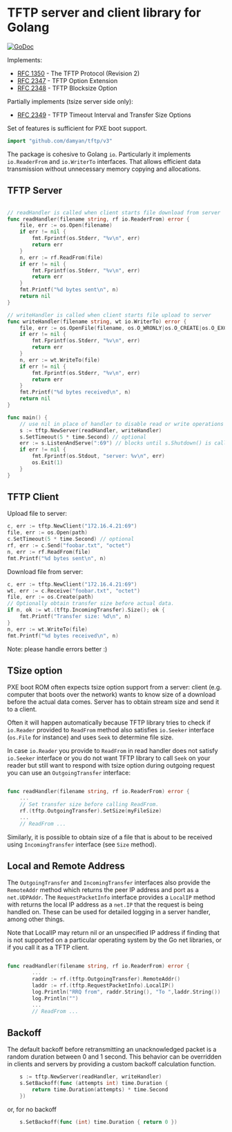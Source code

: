 TFTP server and client library for Golang
=========================================

[![GoDoc](https://godoc.org/github.com/damyan/tftp/v3?status.svg)](https://godoc.org/github.com/damyan/tftp/v3)

Implements:
 * [RFC 1350](https://tools.ietf.org/html/rfc1350) - The TFTP Protocol (Revision 2)
 * [RFC 2347](https://tools.ietf.org/html/rfc2347) - TFTP Option Extension
 * [RFC 2348](https://tools.ietf.org/html/rfc2348) - TFTP Blocksize Option

Partially implements (tsize server side only):
 * [RFC 2349](https://tools.ietf.org/html/rfc2349) - TFTP Timeout Interval and Transfer Size Options

Set of features is sufficient for PXE boot support.

``` go
import "github.com/damyan/tftp/v3"
```

The package is cohesive to Golang `io`. Particularly it implements
`io.ReaderFrom` and `io.WriterTo` interfaces. That allows efficient data
transmission without unnecessary memory copying and allocations.


TFTP Server
-----------

```go

// readHandler is called when client starts file download from server
func readHandler(filename string, rf io.ReaderFrom) error {
	file, err := os.Open(filename)
	if err != nil {
		fmt.Fprintf(os.Stderr, "%v\n", err)
		return err
	}
	n, err := rf.ReadFrom(file)
	if err != nil {
		fmt.Fprintf(os.Stderr, "%v\n", err)
		return err
	}
	fmt.Printf("%d bytes sent\n", n)
	return nil
}

// writeHandler is called when client starts file upload to server
func writeHandler(filename string, wt io.WriterTo) error {
	file, err := os.OpenFile(filename, os.O_WRONLY|os.O_CREATE|os.O_EXCL, 0644)
	if err != nil {
		fmt.Fprintf(os.Stderr, "%v\n", err)
		return err
	}
	n, err := wt.WriteTo(file)
	if err != nil {
		fmt.Fprintf(os.Stderr, "%v\n", err)
		return err
	}
	fmt.Printf("%d bytes received\n", n)
	return nil
}

func main() {
	// use nil in place of handler to disable read or write operations
	s := tftp.NewServer(readHandler, writeHandler)
	s.SetTimeout(5 * time.Second) // optional
	err := s.ListenAndServe(":69") // blocks until s.Shutdown() is called
	if err != nil {
		fmt.Fprintf(os.Stdout, "server: %v\n", err)
		os.Exit(1)
	}
}
```

TFTP Client
-----------
Upload file to server:

```go
c, err := tftp.NewClient("172.16.4.21:69")
file, err := os.Open(path)
c.SetTimeout(5 * time.Second) // optional
rf, err := c.Send("foobar.txt", "octet")
n, err := rf.ReadFrom(file)
fmt.Printf("%d bytes sent\n", n)
```

Download file from server:

```go
c, err := tftp.NewClient("172.16.4.21:69")
wt, err := c.Receive("foobar.txt", "octet")
file, err := os.Create(path)
// Optionally obtain transfer size before actual data.
if n, ok := wt.(tftp.IncomingTransfer).Size(); ok {
	fmt.Printf("Transfer size: %d\n", n)
}
n, err := wt.WriteTo(file)
fmt.Printf("%d bytes received\n", n)
```

Note: please handle errors better :)

TSize option
------------

PXE boot ROM often expects tsize option support from a server: client
(e.g. computer that boots over the network) wants to know size of a
download before the actual data comes. Server has to obtain stream
size and send it to a client.

Often it will happen automatically because TFTP library tries to check
if `io.Reader` provided to `ReadFrom` method also satisfies
`io.Seeker` interface (`os.File` for instance) and uses `Seek` to
determine file size.

In case `io.Reader` you provide to `ReadFrom` in read handler does not
satisfy `io.Seeker` interface or you do not want TFTP library to call
`Seek` on your reader but still want to respond with tsize option
during outgoing request you can use an `OutgoingTransfer` interface:

```go

func readHandler(filename string, rf io.ReaderFrom) error {
	...
	// Set transfer size before calling ReadFrom.
	rf.(tftp.OutgoingTransfer).SetSize(myFileSize)
	...
	// ReadFrom ...

```

Similarly, it is possible to obtain size of a file that is about to be
received using `IncomingTransfer` interface (see `Size` method).

Local and Remote Address
------------------------

The `OutgoingTransfer` and `IncomingTransfer` interfaces also provide
the `RemoteAddr` method which returns the peer IP address and port as
a `net.UDPAddr`.  The `RequestPacketInfo` interface provides a
`LocalIP` method with returns the local IP address as a `net.IP` that
the request is being handled on.  These can be used for detailed
logging in a server handler, among other things.

Note that LocalIP may return nil or an unspecified IP address
if finding that is not supported on a particular operating system by
the Go net libraries, or if you call it as a TFTP client.

```go

func readHandler(filename string, rf io.ReaderFrom) error {
        ...
        raddr := rf.(tftp.OutgoingTransfer).RemoteAddr()
        laddr := rf.(tftp.RequestPacketInfo).LocalIP()
        log.Println("RRQ from", raddr.String(), "To ",laddr.String())
        log.Println("")
        ...
        // ReadFrom ...
```

Backoff
-------

The default backoff before retransmitting an unacknowledged packet is a
random duration between 0 and 1 second.  This behavior can be overridden
in clients and servers by providing a custom backoff calculation function.

```go
	s := tftp.NewServer(readHandler, writeHandler)
	s.SetBackoff(func (attempts int) time.Duration {
		return time.Duration(attempts) * time.Second
	})
```

or, for no backoff

```go
	s.SetBackoff(func (int) time.Duration { return 0 })
```
